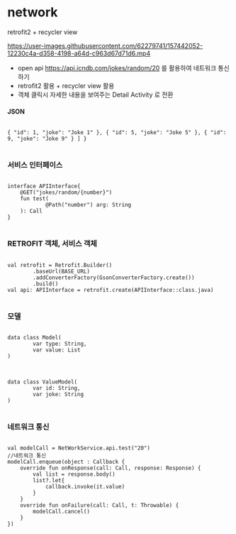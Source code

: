 # network
retrofit2 + recycler view

https://user-images.githubusercontent.com/62279741/157442052-12230c4a-d358-4198-a64d-c963d67d71d6.mp4



- open api https://api.icndb.com/jokes/random/20 를 활용하여 네트워크 통신하기
- retrofit2 활용 + recycler view 활용
- 객체 클릭시 자세한 내용을 보여주는 Detail Activity 로 전환

#### JSON 
<pre>
<code>
{ "id": 1, "joke": "Joke 1" }, { "id": 5, "joke": "Joke 5" }, { "id": 9, "joke": "Joke 9" } ] }
</code>
</pre>

### 서비스 인터페이스
<pre>
<code>
interface APIInterface{
    @GET("jokes/random/{number}")
    fun test(
            @Path("number") arg: String
    ): Call<Model>
}
</code>
</pre>



### RETROFIT 객체, 서비스 객체
<pre>
<code>
val retrofit = Retrofit.Builder()
        .baseUrl(BASE_URL)
        .addConverterFactory(GsonConverterFactory.create())
        .build()
val api: APIInterface = retrofit.create(APIInterface::class.java)
</code>
</pre>

### 모델
<pre>
<code>
data class Model(
        var type: String,
        var value: List<ValueModel>
)
</code>
</pre>
<pre>
<code>
data class ValueModel(
        var id: String,
        var joke: String
)
</code>
</pre>

### 네트워크 통신
<pre>
<code>
val modelCall = NetWorkService.api.test("20")
//네트워크 통신
modelCall.enqueue(object : Callback<Model> {
    override fun onResponse(call: Call<Model>, response: Response<Model>) {
        val list = response.body()
        list?.let{
            callback.invoke(it.value)
        }
    }
    override fun onFailure(call: Call<Model>, t: Throwable) {
        modelCall.cancel()
    }
})
</code>
</pre>
